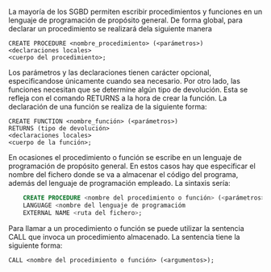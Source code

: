
La mayoría de los SGBD permiten escribir procedimientos y funciones en un lenguaje de programación de propósito general. 
De forma global, para declarar un procedimiento se realizará dela siguiente manera


    CREATE PROCEDURE <nombre_procedimiento> (<parámetros>) 
    <declaraciones locales> 
    <cuerpo del procedimiento>;
  
Los parámetros y las declaraciones tienen carácter opcional, especificandose únicamente cuando sea necesario. 
Por otro lado, las funciones necesitan que se determine algún tipo de devolución. 
Esta se refleja con el comando RETURNS a la hora de crear la función. 
La declaración de una función se realiza de la siguiente forma:

~~~
CREATE FUNCTION <nombre_función> (<parámetros>) 
RETURNS (tipo de devolución> 
<declaraciones locales> 
<cuerpo de la función>;
~~~
  
En ocasiones el procedimiento o función se escribe en un lenguaje de programación de propósito general.
En estos casos hay que especificar el nombre del fichero donde se va a almacenar el código del programa, además del lenguaje de programación empleado.
La sintaxis sería:

```sql
    CREATE PROCEDURE <nombre del procedimiento o función> (<parámetros>)
    LANGUAGE <nombre del lenguaje de programacióm 
    EXTERNAL NAME <ruta del fichero>;
```
Para llamar a un procedimiento o función se puede utilizar la sentencia CALL que invoca un procedimiento almacenado. La sentencia tiene la siguiente forma:

    CALL <nombre del procedimiento o función> (<argumentos>);
